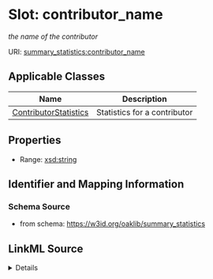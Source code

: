 # Slot: contributor_name
_the name of the contributor_


URI: [summary_statistics:contributor_name](https://w3id.org/oaklib/summary_statistics.contributor_name)



<!-- no inheritance hierarchy -->




## Applicable Classes

| Name | Description |
| --- | --- |
[ContributorStatistics](ContributorStatistics.md) | Statistics for a contributor






## Properties

* Range: [xsd:string](http://www.w3.org/2001/XMLSchema#string)







## Identifier and Mapping Information







### Schema Source


* from schema: https://w3id.org/oaklib/summary_statistics




## LinkML Source

<details>
```yaml
name: contributor_name
description: the name of the contributor
from_schema: https://w3id.org/oaklib/summary_statistics
rank: 1000
alias: contributor_name
owner: ContributorStatistics
domain_of:
- ContributorStatistics
range: string

```
</details>